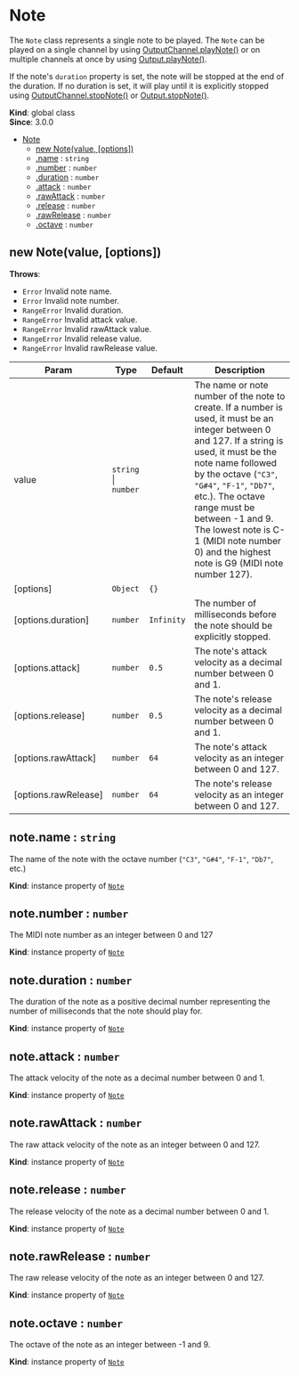 <a name="Note"></a>

# Note
The `Note` class represents a single note to be played. The `Note` can be played on a single
channel by using [OutputChannel.playNote()](OutputChannel#playNote) or on multiple
channels at once by using [Output.playNote()](Output#playNote).

If the note's `duration` property is set, the note will be stopped at the end of the duration. If
no duration is set, it will play until it is explicitly stopped using
[OutputChannel.stopNote()](OutputChannel#stopNote) or
[Output.stopNote()](Output#stopNote).

**Kind**: global class  
**Since**: 3.0.0  

* [Note](#Note)
    * [new Note(value, [options])](#new_Note_new)
    * [.name](#Note+name) : <code>string</code>
    * [.number](#Note+number) : <code>number</code>
    * [.duration](#Note+duration) : <code>number</code>
    * [.attack](#Note+attack) : <code>number</code>
    * [.rawAttack](#Note+rawAttack) : <code>number</code>
    * [.release](#Note+release) : <code>number</code>
    * [.rawRelease](#Note+rawRelease) : <code>number</code>
    * [.octave](#Note+octave) : <code>number</code>

<a name="new_Note_new"></a>

## new Note(value, [options])
**Throws**:

- <code>Error</code> Invalid note name.
- <code>Error</code> Invalid note number.
- <code>RangeError</code> Invalid duration.
- <code>RangeError</code> Invalid attack value.
- <code>RangeError</code> Invalid rawAttack value.
- <code>RangeError</code> Invalid release value.
- <code>RangeError</code> Invalid rawRelease value.


| Param | Type | Default | Description |
| --- | --- | --- | --- |
| value | <code>string</code> \| <code>number</code> |  | The name or note number of the note to create. If a number is used, it must be an integer between 0 and 127. If a string is used, it must be the note name followed by the octave (`"C3"`, `"G#4"`, `"F-1"`, `"Db7"`, etc.). The octave range must be between -1 and 9. The lowest note is C-1 (MIDI note number 0) and the highest note is G9 (MIDI note number 127). |
| [options] | <code>Object</code> | <code>{}</code> |  |
| [options.duration] | <code>number</code> | <code>Infinity</code> | The number of milliseconds before the note should be explicitly stopped. |
| [options.attack] | <code>number</code> | <code>0.5</code> | The note's attack velocity as a decimal number between 0 and 1. |
| [options.release] | <code>number</code> | <code>0.5</code> | The note's release velocity as a decimal number between 0 and 1. |
| [options.rawAttack] | <code>number</code> | <code>64</code> | The note's attack velocity as an integer between 0 and 127. |
| [options.rawRelease] | <code>number</code> | <code>64</code> | The note's release velocity as an integer between 0 and 127. |

<a name="Note+name"></a>

## note.name : <code>string</code>
The name of the note with the octave number (`"C3"`, `"G#4"`, `"F-1"`, `"Db7"`, etc.)

**Kind**: instance property of [<code>Note</code>](#Note)  
<a name="Note+number"></a>

## note.number : <code>number</code>
The MIDI note number as an integer between 0 and 127

**Kind**: instance property of [<code>Note</code>](#Note)  
<a name="Note+duration"></a>

## note.duration : <code>number</code>
The duration of the note as a positive decimal number representing the number of milliseconds
that the note should play for.

**Kind**: instance property of [<code>Note</code>](#Note)  
<a name="Note+attack"></a>

## note.attack : <code>number</code>
The attack velocity of the note as a decimal number between 0 and 1.

**Kind**: instance property of [<code>Note</code>](#Note)  
<a name="Note+rawAttack"></a>

## note.rawAttack : <code>number</code>
The raw attack velocity of the note as an integer between 0 and 127.

**Kind**: instance property of [<code>Note</code>](#Note)  
<a name="Note+release"></a>

## note.release : <code>number</code>
The release velocity of the note as a decimal number between 0 and 1.

**Kind**: instance property of [<code>Note</code>](#Note)  
<a name="Note+rawRelease"></a>

## note.rawRelease : <code>number</code>
The raw release velocity of the note as an integer between 0 and 127.

**Kind**: instance property of [<code>Note</code>](#Note)  
<a name="Note+octave"></a>

## note.octave : <code>number</code>
The octave of the note as an integer between -1 and 9.

**Kind**: instance property of [<code>Note</code>](#Note)  
